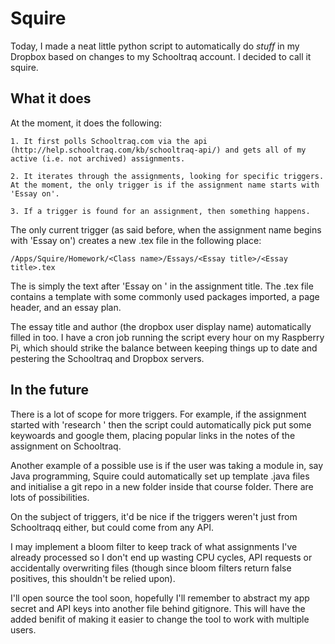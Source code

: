 Squire
==========

Today, I made a neat little python script to automatically do *stuff* in my Dropbox based on 
changes to my Schooltraq account. I decided to call it squire.

What it does
----------------

At the moment, it does 
the following:

	1. It first polls Schooltraq.com via the api (http://help.schooltraq.com/kb/schooltraq-api/) and gets all of my active (i.e. not archived) assignments.

	2. It iterates through the assignments, looking for specific triggers. At the moment, the only trigger is if the assignment name starts with 'Essay on'.

	3. If a trigger is found for an assignment, then something happens.

The only current trigger (as said before, when the assignment name begins with 'Essay on') creates a new .tex file in the following place:

`/Apps/Squire/Homework/<Class name>/Essays/<Essay title>/<Essay title>.tex` 

The <Essay title> is simply the text after 'Essay on ' in the assignment title. The .tex file contains a template with some commonly used packages imported, a page header, and an essay plan.

The essay title and author (the dropbox user display name) automatically filled in too. I have a cron job running the script every hour on my Raspberry Pi, which should strike the balance between keeping things up to date and pestering the Schooltraq and Dropbox servers.

In the future
------------------ 
There is a lot of scope for more triggers. For example, if the assignment started with 'research ' then the script could automatically pick put some keywoards and google them, placing popular links in the notes of the assignment on Schooltraq.

Another example of a possible use is if the user was taking a module in, say Java programming, Squire could automatically set up template .java files and initialise a git repo in a new folder inside that course folder. There are lots of possibilities.

On the subject of triggers, it'd be nice if the triggers weren't just from Schooltraqq either, but could come from any API. 

I may implement a bloom filter to keep track of what assignments I've already processed so I don't end up wasting CPU cycles, API requests or accidentally overwriting files (though since bloom filters return false positives, this shouldn't be relied upon).

I'll open source the tool soon, hopefully I'll remember to abstract my app secret and API keys into another file behind gitignore. This will have the added benifit of making it easier to change the tool to work with multiple users.
